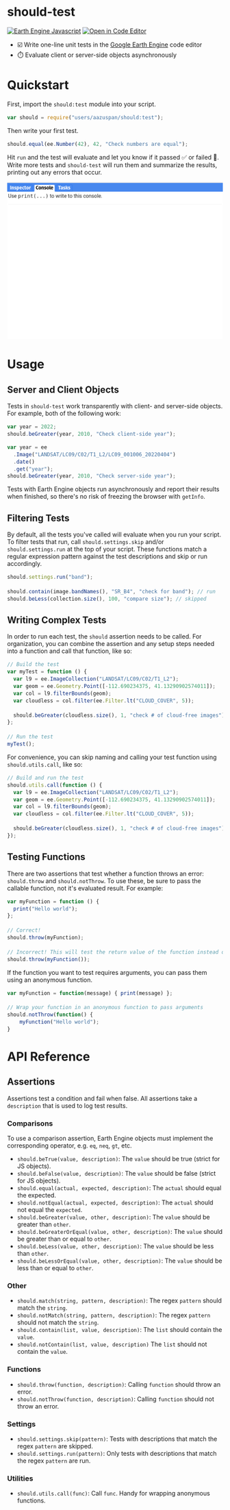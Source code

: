 # should-test

[![Earth Engine Javascript](https://img.shields.io/badge/Earth%20Engine%20API-Javascript-red)](https://developers.google.com/earth-engine/tutorials/tutorial_api_01)
[![Open in Code Editor](https://img.shields.io/badge/Open%20in-Code%20Editor-9cf)](https://code.earthengine.google.com/d5309955cc7d2e7c0ab0dee9bd156d30)


- ☑️ Write one-line unit tests in the [Google Earth Engine](https://earthengine.google.com/) code editor
- ⏱️ Evaluate client or server-side objects asynchronously

# Quickstart

First, import the `should:test` module into your script.

```javascript
var should = require("users/aazuspan/should:test");
```

Then write your first test.

```javascript
should.equal(ee.Number(42), 42, "Check numbers are equal");
```

Hit `run` and the test will evaluate and let you know if it passed ✅ or failed 🛑. Write more tests and `should-test` will run them and summarize the results, printing out any errors that occur.

![Demonstration of tests running in the code editor console.](assets/should_demo.gif)

# Usage

## Server and Client Objects

Tests in `should-test` work transparently with client- and server-side objects. For example, both of the following work:

```javascript
var year = 2022;
should.beGreater(year, 2010, "Check client-side year");
```

```javascript
var year = ee
  .Image("LANDSAT/LC09/C02/T1_L2/LC09_001006_20220404")
  .date()
  .get("year");
should.beGreater(year, 2010, "Check server-side year");
```

Tests with Earth Engine objects run asynchronously and report their results when finished, so there's no risk of freezing the browser with `getInfo`.

## Filtering Tests

By default, all the tests you've called will evaluate when you run your script. To filter tests that run, call `should.settings.skip` and/or `should.settings.run` at the top of your script. These functions match a regular expression pattern against the test descriptions and skip or run accordingly.

```javascript
should.settings.run("band");

should.contain(image.bandNames(), "SR_B4", "check for band"); // run
should.beLess(collection.size(), 100, "compare size"); // skipped
```

## Writing Complex Tests

In order to run each test, the `should` assertion needs to be called. For organization, you can combine the assertion and any setup steps needed into a function and call that function, like so:

```javascript
// Build the test
var myTest = function () {
  var l9 = ee.ImageCollection("LANDSAT/LC09/C02/T1_L2");
  var geom = ee.Geometry.Point([-112.690234375, 41.13290902574011]);
  var col = l9.filterBounds(geom);
  var cloudless = col.filter(ee.Filter.lt("CLOUD_COVER", 5));

  should.beGreater(cloudless.size(), 1, "check # of cloud-free images");
};

// Run the test
myTest();
```

For convenience, you can skip naming and calling your test function using `should.utils.call`, like so:

```javascript
// Build and run the test
should.utils.call(function () {
  var l9 = ee.ImageCollection("LANDSAT/LC09/C02/T1_L2");
  var geom = ee.Geometry.Point([-112.690234375, 41.13290902574011]);
  var col = l9.filterBounds(geom);
  var cloudless = col.filter(ee.Filter.lt("CLOUD_COVER", 5));

  should.beGreater(cloudless.size(), 1, "check # of cloud-free images");
});
```

## Testing Functions

There are two assertions that test whether a function throws an error: `should.throw` and `should.notThrow`. To use these, be sure to pass the callable function, not it's evaluated result. For example:

```javascript
var myFunction = function () {
  print("Hello world");
};

// Correct!
should.throw(myFunction);

// Incorrect! This will test the return value of the function instead of the function.
should.throw(myFunction());
```

If the function you want to test requires arguments, you can pass them using an anonymous function.

```javascript
var myFunction = function(message) { print(message) };

// Wrap your function in an anonymous function to pass arguments
should.notThrow(function() {
    myFunction("Hello world");
}
```

# API Reference

## Assertions

Assertions test a condition and fail when false. All assertions take a `description` that is used to log test results.

### Comparisons

To use a comparison assertion, Earth Engine objects must implement the corresponding operator, e.g. `eq`, `neq`, `gt`, etc.

- `should.beTrue(value, description)`: The `value` should be true (strict for JS objects).
- `should.beFalse(value, description)`: The `value` should be false (strict for JS objects).
- `should.equal(actual, expected, description)`: The `actual` should equal the expected.
- `should.notEqual(actual, expected, description)`: The `actual` should not equal the `expected`.
- `should.beGreater(value, other, description)`: The `value` should be greater than `other`.
- `should.beGreaterOrEqual(value, other, description)`: The `value` should be greater than or equal to `other`.
- `should.beLess(value, other, description)`: The `value` should be less than `other`.
- `should.beLessOrEqual(value, other, description)`: The `value` should be less than or equal to `other`.

### Other

- `should.match(string, pattern, description)`: The regex `pattern` should match the `string`. 
- `should.notMatch(string, pattern, description)`: The regex `pattern` should not match the `string`. 
- `should.contain(list, value, description)`: The `list` should contain the `value`.
- `should.notContain(list, value, description)` The `list` should not contain the `value`.

### Functions

- `should.throw(function, description)`: Calling `function` should throw an error.
- `should.notThrow(function, description)`: Calling `function` should not throw an error.

### Settings

- `should.settings.skip(pattern)`: Tests with descriptions that match the regex `pattern` are skipped.
- `should.settings.run(pattern)`: Only tests with descriptions that match the regex `pattern` are run.

### Utilities

- `should.utils.call(func)`: Call `func`. Handy for wrapping anonymous functions.
